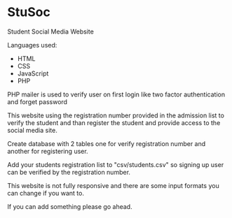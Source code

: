 # StuSoc
 Student Social Media Website

Languages used: 
- HTML
- CSS
- JavaScript
- PHP

PHP mailer is used to verify user on first login like two factor authentication and forget password

This website using the registration number provided in the admission list to verify the student and than register the student and provide access to the social media site.

Create database with 2 tables one for verify registration number and another for registering user.

Add your students registration list to "csv/students.csv" so signing up user can be verified by the registration number.

This website is not fully responsive and there are some input formats you can change if you want to.

If you can add something please go ahead.